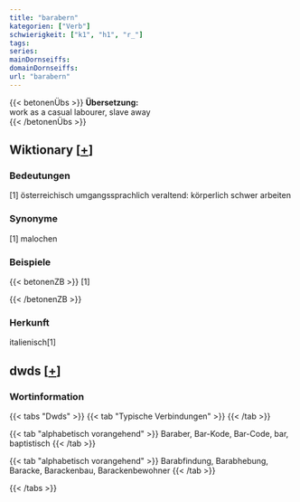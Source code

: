 ```yaml
---
title: "barabern"
kategorien: ["Verb"]
schwierigkeit: ["k1", "h1", "r_"]
tags:
series:
mainDornseiffs:
domainDornseiffs:
url: "barabern"
---
```


{{< betonenÜbs >}}
**Übersetzung:**  
work as a casual labourer, slave away  
{{< /betonenÜbs >}}

## Wiktionary [[+](https://de.wiktionary.org/wiki/barabern)]

### Bedeutungen
[1] österreichisch umgangssprachlich veraltend: körperlich schwer arbeiten  

### Synonyme
[1] malochen  

### Beispiele
{{< betonenZB >}}
[1]  

{{< /betonenZB >}}
### Herkunft
italienisch[1]  



## dwds [[+](https://www.dwds.de/wb/barabern)]

### Wortinformation
{{< tabs "Dwds" >}}
{{< tab "Typische Verbindungen" >}}
{{< /tab >}}

{{< tab "alphabetisch vorangehend" >}}
Baraber, Bar-Kode, Bar-Code, bar, baptistisch
{{< /tab >}}

{{< tab "alphabetisch vorangehend" >}}
Barabfindung, Barabhebung, Baracke, Barackenbau, Barackenbewohner
{{< /tab >}}

{{< /tabs >}}

